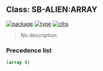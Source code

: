 ## Class: SB-ALIEN:ARRAY
[![package](https://img.shields.io/badge/Package-SB--ALIEN-5f9ea0.svg?style=social&colorA=999999)](../) [![type](https://img.shields.io/badge/Type-Class-5f9ea0.svg?style=social&colorA=999999)](../#class) [![clhs](https://img.shields.io/badge/CLHS-ARRAY-5f9ea0.svg?style=social&colorA=999999)](http://www.lispworks.com/documentation/HyperSpec/Body/t_array.htm) 

> No description.

### Precedence list
```cl
(array t)
```
